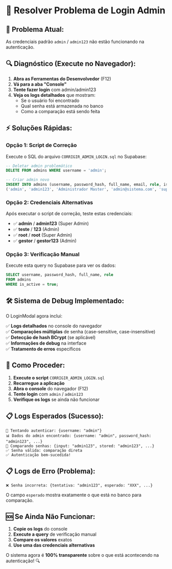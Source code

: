 # 🔐 Resolver Problema de Login Admin

## 🚨 **Problema Atual:**
As credenciais padrão `admin` / `admin123` não estão funcionando na autenticação.

## 🔍 **Diagnóstico (Execute no Navegador):**

1. **Abra as Ferramentas do Desenvolvedor** (F12)
2. **Vá para a aba "Console"**
3. **Tente fazer login** com admin/admin123
4. **Veja os logs detalhados** que mostram:
   - Se o usuário foi encontrado
   - Qual senha está armazenada no banco
   - Como a comparação está sendo feita

## ⚡ **Soluções Rápidas:**

### **Opção 1: Script de Correção**
Execute o SQL do arquivo `CORRIGIR_ADMIN_LOGIN.sql` no Supabase:

```sql
-- Deletar admin problemático
DELETE FROM admins WHERE username = 'admin';

-- Criar admin novo
INSERT INTO admins (username, password_hash, full_name, email, role, is_active) VALUES
('admin', 'admin123', 'Administrador Master', 'admin@sistema.com', 'super_admin', true);
```

### **Opção 2: Credenciais Alternativas**
Após executar o script de correção, teste estas credenciais:

- ✅ **admin** / **admin123** (Super Admin)
- ✅ **teste** / **123** (Admin)
- ✅ **root** / **root** (Super Admin)  
- ✅ **gestor** / **gestor123** (Admin)

### **Opção 3: Verificação Manual**
Execute esta query no Supabase para ver os dados:

```sql
SELECT username, password_hash, full_name, role 
FROM admins 
WHERE is_active = true;
```

## 🛠️ **Sistema de Debug Implementado:**

O LoginModal agora inclui:

✅ **Logs detalhados** no console do navegador  
✅ **Comparações múltiplas** de senha (case-sensitive, case-insensitive)  
✅ **Detecção de hash BCrypt** (se aplicável)  
✅ **Informações de debug** na interface  
✅ **Tratamento de erros** específicos  

## 🎯 **Como Proceder:**

1. **Execute o script** `CORRIGIR_ADMIN_LOGIN.sql`
2. **Recarregue a aplicação**
3. **Abra o console** do navegador (F12)
4. **Tente login** com `admin` / `admin123`
5. **Verifique os logs** se ainda não funcionar

## 📋 **Logs Esperados (Sucesso):**

```
🔐 Tentando autenticar: {username: "admin"}
📊 Dados do admin encontrado: {username: "admin", password_hash: "admin123", ...}
🔑 Comparando senhas: {input: "admin123", stored: "admin123", ...}
✅ Senha válida: comparação direta
✅ Autenticação bem-sucedida!
```

## 📋 **Logs de Erro (Problema):**

```
❌ Senha incorreta: {tentativa: "admin123", esperado: "XXX", ...}
```

O campo `esperado` mostra exatamente o que está no banco para comparação.

## 🆘 **Se Ainda Não Funcionar:**

1. **Copie os logs** do console
2. **Execute a query** de verificação manual
3. **Compare os valores** exatos
4. **Use uma das credenciais alternativas**

O sistema agora é **100% transparente** sobre o que está acontecendo na autenticação! 🔍